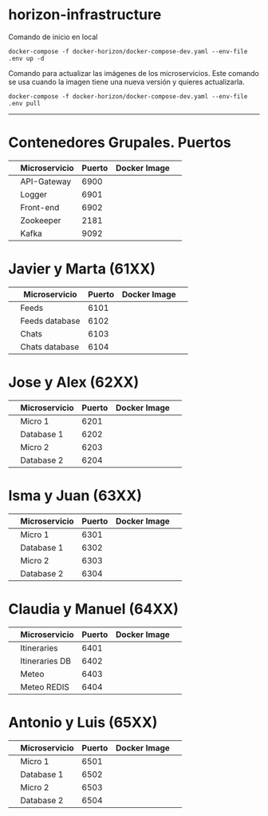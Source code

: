 # horizon-infrastructure
Comando de inicio en local
```
docker-compose -f docker-horizon/docker-compose-dev.yaml --env-file .env up -d 
```

Comando para actualizar las imágenes de los microservicios. Este comando se usa cuando la imagen tiene una nueva versión y quieres actualizarla. 
```
docker-compose -f docker-horizon/docker-compose-dev.yaml --env-file .env pull
```
---
# Contenedores Grupales. Puertos 

|   | Microservicio         | Puerto   | Docker Image            |   |
|---|-----------------------|----------|-------------------------|---|
|   | API-Gateway           | 6900     |                         |   |
|   | Logger                | 6901     |                         |   |
|   | Front-end             | 6902     |                         |   |
|   | Zookeeper             | 2181     |                         |   |
|   | Kafka                 | 9092     |                         |   |


# Javier y Marta (61XX)

|   | Microservicio         | Puerto   | Docker Image            |   |
|---|-----------------------|----------|-------------------------|---|
|   | Feeds                 | 6101     |                         |   |
|   | Feeds database        | 6102     |                         |   |
|   | Chats                 | 6103     |                         |   |
|   | Chats database        | 6104     |                         |   |

# Jose y Alex (62XX)

|   | Microservicio         | Puerto   | Docker Image            |   |
|---|-----------------------|----------|-------------------------|---|
|   | Micro 1               | 6201     |                         |   |
|   | Database 1            | 6202     |                         |   |
|   | Micro 2               | 6203     |                         |   |
|   | Database 2            | 6204     |                         |   |

# Isma y Juan (63XX)

|   | Microservicio         | Puerto   | Docker Image            |   |
|---|-----------------------|----------|-------------------------|---|
|   | Micro 1               | 6301     |                         |   |
|   | Database 1            | 6302     |                         |   |
|   | Micro 2               | 6303     |                         |   |
|   | Database 2            | 6304     |                         |   |

# Claudia y Manuel (64XX)

|   | Microservicio         | Puerto   | Docker Image            |   |
|---|-----------------------|----------|-------------------------|---|
|   | Itineraries           | 6401     |                         |   |
|   | Itineraries DB        | 6402     |                         |   |
|   | Meteo                 | 6403     |                         |   |
|   | Meteo REDIS           | 6404     |                         |   |

# Antonio y Luis (65XX)

|   | Microservicio         | Puerto   | Docker Image            |   |
|---|-----------------------|----------|-------------------------|---|
|   | Micro 1               | 6501     |                         |   |
|   | Database 1            | 6502     |                         |   |
|   | Micro 2               | 6503     |                         |   |
|   | Database 2            | 6504     |                         |   |
